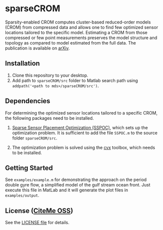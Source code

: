 # sparseCROM
Sparsity-enabled CROM computes cluster-based reduced-order models (CROM) from compressed data and allows one to find few optimized sensor locations tailored to the specific model. Estimating a CROM from those compressed or few point measurements preserves the model structure and topology as compared to model estimated from the full data. The publication is available on [arXiv](https://arxiv.org/abs/1701.00038).

## Installation

1. Clone this repository to your desktop.
2. Add path to `sparseCROM/src` folder to Matlab search path using `addpath('<path to mds>/sparseCROM/src')`.

## Dependencies
For determining the optimized sensor locations tailored to a specific CROM, the following packages need to be installed.

1. [Sparse Sensor Placement Optimization (SSPOC)](https://github.com/bwbrunton/SSPOC_pub), which sets up the optimization problem. It is sufficient to add the file `SSPOC.m` to the source folder `sparseCROM/src`.

2. The optimization problem is solved using the [cvx](http://cvxr.com) toolbox, which needs to be installed.

## Getting Started

See `examples/example.m` for demonstrating the approach on the period double gyre flow, a simplified model of the gulf stream ocean front. Just execute this file in MatLab and it will generate the plot files in `examples/output`.

## License ([CiteMe OSS](https://github.com/cite-me/oss))

See the [LICENSE file](LICENSE) for details.
